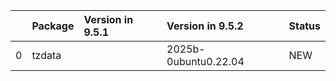 <!-- markdown-link-check-disable -->

|    | Package   | Version in 9.5.1   | Version in 9.5.2     | Status   |
|---:|:----------|:-------------------|:---------------------|:---------|
|  0 | tzdata    |                    | 2025b-0ubuntu0.22.04 | NEW      |